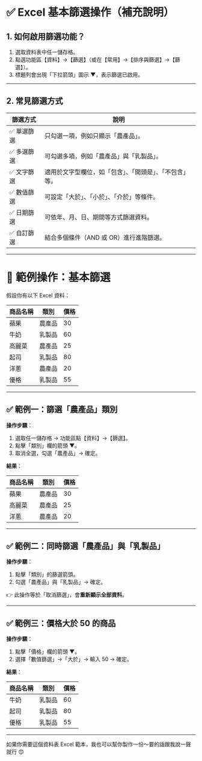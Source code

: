 # ✅ Excel 基本篩選操作（補充說明）

## 1. 如何啟用篩選功能？
1. 選取資料表中任一儲存格。
2. 點選功能區【資料】→【篩選】（或在【常用】→【排序與篩選】→【篩選】）。
3. 標題列會出現「下拉箭頭」圖示 ▼，表示篩選已啟用。

---

## 2. 常見篩選方式

| 篩選方式         | 說明 |
|------------------|------|
| ✅ 單選篩選       | 只勾選一項，例如只顯示「農產品」。 |
| ✅ 多選篩選       | 可勾選多項，例如「農產品」與「乳製品」。 |
| ✅ 文字篩選       | 適用於文字型欄位，如「包含」、「開頭是」、「不包含」等。 |
| ✅ 數值篩選       | 可設定「大於」、「小於」、「介於」等條件。 |
| ✅ 日期篩選       | 可依年、月、日、期間等方式篩選資料。 |
| ✅ 自訂篩選       | 結合多個條件（AND 或 OR）進行進階篩選。 |

---

# 📘 範例操作：基本篩選

假設你有以下 Excel 資料：

| 商品名稱 | 類別   | 價格 |
|----------|--------|------|
| 蘋果     | 農產品 | 30   |
| 牛奶     | 乳製品 | 60   |
| 高麗菜   | 農產品 | 25   |
| 起司     | 乳製品 | 80   |
| 洋蔥     | 農產品 | 20   |
| 優格     | 乳製品 | 55   |

---

## ✅ 範例一：篩選「農產品」類別

**操作步驟**：
1. 選取任一儲存格 → 功能區點【資料】→【篩選】。
2. 點擊「類別」欄的箭頭 ▼。
3. 取消全選，勾選「農產品」→ 確定。

**結果**：

| 商品名稱 | 類別   | 價格 |
|----------|--------|------|
| 蘋果     | 農產品 | 30   |
| 高麗菜   | 農產品 | 25   |
| 洋蔥     | 農產品 | 20   |

---

## ✅ 範例二：同時篩選「農產品」與「乳製品」

**操作步驟**：
1. 點擊「類別」的篩選箭頭。
2. 勾選「農產品」與「乳製品」→ 確定。

👉 此操作等於「取消篩選」，會**重新顯示全部資料**。

---

## ✅ 範例三：價格大於 50 的商品

**操作步驟**：
1. 點擊「價格」欄的箭頭 ▼。
2. 選擇「數值篩選」→「大於」→ 輸入 50 → 確定。

**結果**：

| 商品名稱 | 類別   | 價格 |
|----------|--------|------|
| 牛奶     | 乳製品 | 60   |
| 起司     | 乳製品 | 80   |
| 優格     | 乳製品 | 55   |

---

如果你需要這個資料表 Excel 範本，我也可以幫你製作一份～要的話跟我說一聲就行 😊